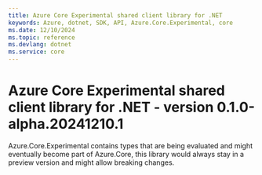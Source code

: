 ```yaml
---
title: Azure Core Experimental shared client library for .NET
keywords: Azure, dotnet, SDK, API, Azure.Core.Experimental, core
ms.date: 12/10/2024
ms.topic: reference
ms.devlang: dotnet
ms.service: core
---
```

# Azure Core Experimental shared client library for .NET - version 0.1.0-alpha.20241210.1 


Azure.Core.Experimental contains types that are being evaluated and might eventually become part of Azure.Core, this library would always stay in a preview version and might allow breaking changes.

